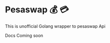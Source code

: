# Pesaswap :moneybag: :credit_card:
This is unofficial Golang wrapper to pesaswap Api


Docs Coming soon
